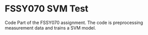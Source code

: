 # FSSY070 SVM Test
Code Part of the FSSY070 assignment. The code is preprocessing measurement data and trains a SVM model.

